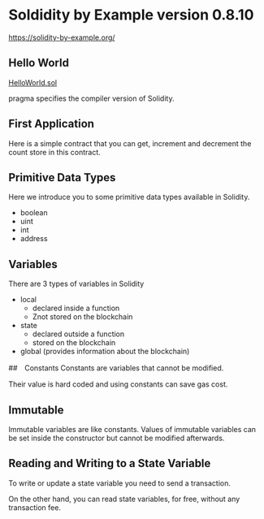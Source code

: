 # Soldidity by Example version 0.8.10
https://solidity-by-example.org/

## Hello World
[HelloWorld.sol](https://github.com/yilin0830/Solidity_Practice/blob/35a78f927e2651a093cce1f4ad2a1860c162527a/Solidity%20by%20Example/Constants.sol#L9)
 
pragma specifies the compiler version of Solidity.

## First Application

Here is a simple contract that you can get, increment and decrement the count store in this contract.

## Primitive Data Types
Here we introduce you to some primitive data types available in Solidity.

* boolean
* uint
* int
* address

## Variables
There are 3 types of variables in Solidity

* local
    * declared inside a function
    * Znot stored on the blockchain
* state
    * declared outside a function
    * stored on the blockchain
* global (provides information about the blockchain)

##　Constants
Constants are variables that cannot be modified.

Their value is hard coded and using constants can save gas cost.

## Immutable
Immutable variables are like constants. Values of immutable variables can be set inside the constructor but cannot be modified afterwards.

## Reading and Writing to a State Variable
To write or update a state variable you need to send a transaction.

On the other hand, you can read state variables, for free, without any transaction fee.